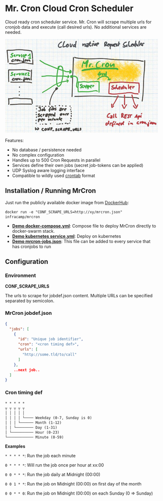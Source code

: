 # Mr. Cron Cloud Cron Scheduler

Cloud ready cron scheduler service. Mr. Cron will scrape multiple urls for cronjob data and
execute (call desired urls). No additional services are needed.

![MrCron Command flow](docs/mrcron-1.png)

Features:
- No database / persistence needed
- No complex configuration
- Handles up to 500 Cron Requests in parallel
- Services define their own jobs (secret job-tokens can be applied)
- UDP Syslog aware logging interface
- Compatible to wildly used [crontab](https://en.wikipedia.org/wiki/Cron) format 

## Installation / Running MrCron

Just run the publicly available docker image from [DockerHub](https://hub.docker.com/r/infracamp/mrcron):

```
docker run -e "CONF_SCRAPE_URLS=http://xy/mrcron.json" infracamp/mrcron
```

- **[Demo docker-compose.yml](docs/docker-stack-mrcron.yml)**: Compose file
  to deploy MrCron directly to docker-swarm stack.
- **[Demo kubernetes service.yml]()**: Deploy on kubernetes
- **[Demo mrcron-jobs.json](docs/demo-mrcron-jobs.json)**: This file can
  be added to every service that has cronjobs to run

## Configuration

### Environment

**CONF_SCRAPE_URLS**

The urls to scrape for jobdef.json content. Multiple URLs can be specified
separated by semicolon.

### MrCron jobdef.json

```json
{
  "jobs": [
    {
      "id": "Unique job identifier",
      "cron": "<cron timing def>",
      "urls": [
        "http://some.tld/to/call"  
      ]   
    },
    ..next job..
  ]
}
```

### Cron timing def

```
* * * * *
┬ ┬ ┬ ┬ ┬
│ │ │ │ │
│ │ │ │ └──── Weekday (0-7, Sunday is 0)
│ │ │ └────── Month (1-12)
│ │ └──────── Day (1-31)
│ └────────── Hour (0-23)
└──────────── Minute (0-59)
```

**Examples**

```* * * * *```: Run the job each minute

```0 * * * *```: Will run the job once per hour at xx:00

```0 0 * * *```: Run the job daily at Midnight (00:00)

```0 0 1 * *```: Run the job on Midnight (00:00) on first day of the month

```0 0 * * 0```: Run the job on Midnight (00:00) on each Sunday (0 => Sunday)
